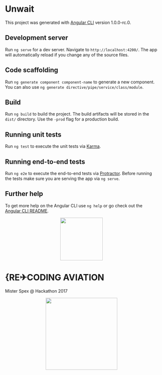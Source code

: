 # Unwait

This project was generated with [Angular CLI](https://github.com/angular/angular-cli) version 1.0.0-rc.0.

## Development server
Run `ng serve` for a dev server. Navigate to `http://localhost:4200/`. The app will automatically reload if you change any of the source files.

## Code scaffolding

Run `ng generate component component-name` to generate a new component. You can also use `ng generate directive/pipe/service/class/module`.

## Build

Run `ng build` to build the project. The build artifacts will be stored in the `dist/` directory. Use the `-prod` flag for a production build.

## Running unit tests

Run `ng test` to execute the unit tests via [Karma](https://karma-runner.github.io).

## Running end-to-end tests

Run `ng e2e` to execute the end-to-end tests via [Protractor](http://www.protractortest.org/).
Before running the tests make sure you are serving the app via `ng serve`.

## Further help

To get more help on the Angular CLI use `ng help` or go check out the [Angular CLI README](https://github.com/angular/angular-cli/blob/master/README.md).

<p align="center">
  <img src="https://res.cloudinary.com/ideation/image/upload/w_140,dpr_1/v1dkssqz1fvtriq1lxot.png" width="140px">
</p>

# {RE✈CODING AVIATION
Mister Spex @ Hackathon 2017

<p align="center">
  <img src="https://www.misterspex.fr/INTERSHOP/static/WFS/MisterSpex-MisterSpexFR-Site/-/-/fr_FR/img/msx-logo.png" width="236px">
</p>

